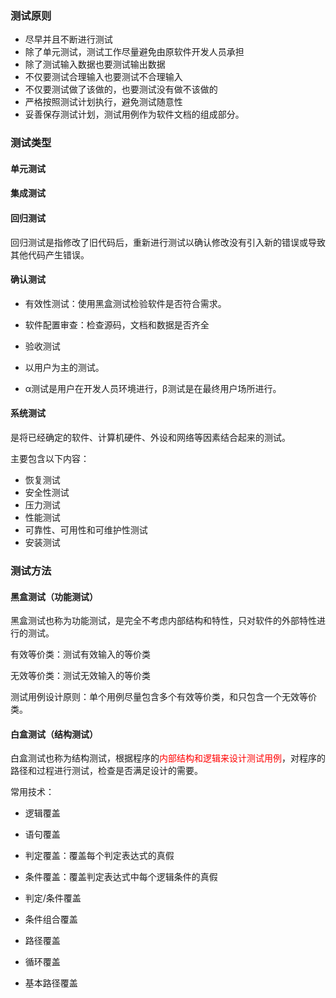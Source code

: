 ### 测试原则

- 尽早并且不断进行测试
- 除了单元测试，测试工作尽量避免由原软件开发人员承担
- 除了测试输入数据也要测试输出数据
- 不仅要测试合理输入也要测试不合理输入
- 不仅要测试做了该做的，也要测试没有做不该做的
- 严格按照测试计划执行，避免测试随意性
- 妥善保存测试计划，测试用例作为软件文档的组成部分。

### 测试类型

#### 单元测试

#### 集成测试

#### 回归测试

回归测试是指修改了旧代码后，重新进行测试以确认修改没有引入新的错误或导致其他代码产生错误。

#### 确认测试

- 有效性测试：使用黑盒测试检验软件是否符合需求。

- 软件配置审查：检查源码，文档和数据是否齐全

- 验收测试

- 以用户为主的测试。

- α测试是用户在开发人员环境进行，β测试是在最终用户场所进行。

#### 系统测试

是将已经确定的软件、计算机硬件、外设和网络等因素结合起来的测试。

主要包含以下内容：

- 恢复测试
- 安全性测试
- 压力测试
- 性能测试
- 可靠性、可用性和可维护性测试
- 安装测试

### 测试方法

#### 黑盒测试（功能测试）

黑盒测试也称为功能测试，是完全不考虑内部结构和特性，只对软件的外部特性进行的测试。

有效等价类：测试有效输入的等价类

无效等价类：测试无效输入的等价类

测试用例设计原则：单个用例尽量包含多个有效等价类，和只包含一个无效等价类。

#### 白盒测试（结构测试）

白盒测试也称为结构测试，根据程序的<font color='red'>内部结构和逻辑来设计测试用例</font>，对程序的路径和过程进行测试，检查是否满足设计的需要。

 常用技术：

- 逻辑覆盖

- 语句覆盖

- 判定覆盖：覆盖每个判定表达式的真假

- 条件覆盖：覆盖判定表达式中每个逻辑条件的真假

- 判定/条件覆盖

- 条件组合覆盖

- 路径覆盖

- 循环覆盖

- 基本路径覆盖
